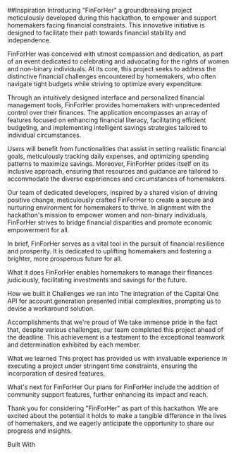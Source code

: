 ##Inspiration
Introducing "FinForHer" a groundbreaking project meticulously developed during this hackathon, to empower and support homemakers facing financial constraints. This innovative initiative is designed to facilitate their path towards financial stability and independence.

FinForHer was conceived with utmost compassion and dedication, as part of an event dedicated to celebrating and advocating for the rights of women and non-binary individuals. At its core, this project seeks to address the distinctive financial challenges encountered by homemakers, who often navigate tight budgets while striving to optimize every expenditure.

Through an intuitively designed interface and personalized financial management tools, FinForHer provides homemakers with unprecedented control over their finances. The application encompasses an array of features focused on enhancing financial literacy, facilitating efficient budgeting, and implementing intelligent savings strategies tailored to individual circumstances.

Users will benefit from functionalities that assist in setting realistic financial goals, meticulously tracking daily expenses, and optimizing spending patterns to maximize savings. Moreover, FinForHer prides itself on its inclusive approach, ensuring that resources and guidance are tailored to accommodate the diverse experiences and circumstances of homemakers.

Our team of dedicated developers, inspired by a shared vision of driving positive change, meticulously crafted FinForHer to create a secure and nurturing environment for homemakers to thrive. In alignment with the hackathon's mission to empower women and non-binary individuals, FinForHer strives to bridge financial disparities and promote economic empowerment for all.

In brief, FinForHer serves as a vital tool in the pursuit of financial resilience and prosperity. It is dedicated to uplifting homemakers and fostering a brighter, more prosperous future for all.

What it does
FinForHer enables homemakers to manage their finances judiciously, facilitating investments and savings for the future.

How we built it
Challenges we ran into
The integration of the Capital One API for account generation presented initial complexities, prompting us to devise a workaround solution.

Accomplishments that we're proud of
We take immense pride in the fact that, despite various challenges, our team completed this project ahead of the deadline. This achievement is a testament to the exceptional teamwork and determination exhibited by each member.

What we learned
This project has provided us with invaluable experience in executing a project under stringent time constraints, ensuring the incorporation of desired features.

What's next for FinForHer
Our plans for FinForHer include the addition of community support features, further enhancing its impact and reach.

Thank you for considering "FinForHer" as part of this hackathon. We are excited about the potential it holds to make a tangible difference in the lives of homemakers, and we eagerly anticipate the opportunity to share our progress and insights.

Built With
